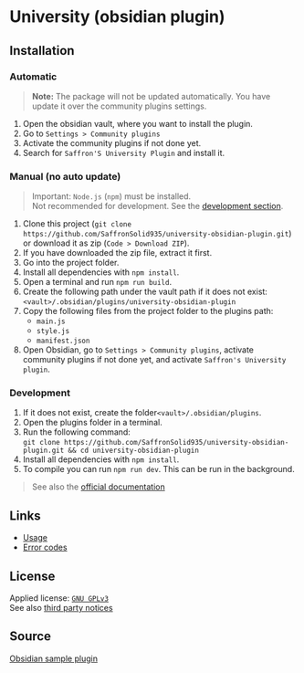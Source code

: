 # University (obsidian plugin)

## Installation

### Automatic

> **Note:** The package will not be updated automatically. You have update it over the community plugins settings.

1. Open the obsidian vault, where you want to install the plugin.
2. Go to `Settings > Community plugins`
3. Activate the community plugins if not done yet.
4. Search for `Saffron'S University Plugin` and install it.

### Manual (no auto update)

> Important: `Node.js` (`npm`) must be installed. <br>
> Not recommended for development. See the [development section](#development).

1. Clone this project (`git clone https://github.com/SaffronSolid935/university-obsidian-plugin.git`) or download it as zip (`Code > Download ZIP`).
2. If you have downloaded the zip file, extract it first.
3. Go into the project folder.
4. Install all dependencies with `npm install`.
5. Open a terminal and run `npm run build`.
6. Create the following path under the vault path if it does not exist:<br>
   `<vault>/.obsidian/plugins/university-obsidian-plugin`
7. Copy the following files from the project folder to the plugins path:
    - `main.js`
    - `style.js`
    - `manifest.json`
8. Open Obsidian, go to `Settings > Community plugins`, activate community plugins if not done yet, and activate `Saffron's University plugin`.

### Development

1. If it does not exist, create the folder`<vault>/.obsidian/plugins`.
2. Open the plugins folder in a terminal.
3. Run the following command:<br>
   `git clone https://github.com/SaffronSolid935/university-obsidian-plugin.git && cd university-obsidian-plugin`
4. Install all dependencies with `npm install`.
5. To compile you can run `npm run dev`. This can be run in the background.

> See also the [official documentation](https://docs.obsidian.md/Plugins/Getting+started/Build+a+plugin)

## Links

-   [Usage](./USAGE.md)
-   [Error codes](./errorcodes.md)

## License

Applied license: [`GNU GPLv3`](./LICENSE)<br>
See also [third party notices](./THIRD_PARTY_NOTICES)

## Source

[Obsidian sample plugin](https://github.com/obsidianmd/obsidian-sample-plugin.git)
